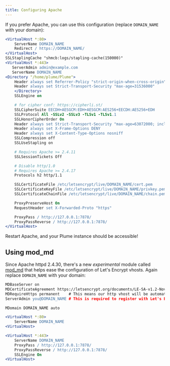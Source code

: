 ```yaml
---
title: Configuring Apache
---
```


If you prefer Apache, you can use this configuration (replace `DOMAIN_NAME` with your domain):

```apache
<VirtualHost *:80>
    ServerName DOMAIN_NAME
    Redirect / https://DOMAIN_NAME/
</VirtualHost>
SSLStaplingCache "shmcb:logs/stapling-cache(150000)"
<VirtualHost *:443>
   ServerAdmin admin@example.com
   ServerName DOMAIN_NAME
<Directory "/home/plume/Plume">
    Header always set Referrer-Policy "strict-origin-when-cross-origin"
    Header always set Strict-Transport-Security "max-age=31536000"
    </Directory>
    SSLEngine on

    # for cipher conf: https://cipherli.st/
    SSLCipherSuite EECDH+AESGCM:EDH+AESGCM:AES256+EECDH:AES256+EDH
    SSLProtocol All -SSLv2 -SSLv3 -TLSv1 -TLSv1.1
    SSLHonorCipherOrder On
    Header always set Strict-Transport-Security "max-age=63072000; includeSubDomains; preload"
    Header always set X-Frame-Options DENY
    Header always set X-Content-Type-Options nosniff
    SSLCompression off
    SSLUseStapling on

    # Requires Apache >= 2.4.11
    SSLSessionTickets Off

    # Disable http/1.0
    # Requires Apache >= 2.4.17
    Protocols h2 http/1.1

    SSLCertificateFile /etc/letsencrypt/live/DOMAIN_NAME/cert.pem
    SSLCertificateKeyFile /etc/letsencrypt/live/DOMAIN_NAME/privkey.pem
    SSLCertificateChainFile /etc/letsencrypt/live/DOMAIN_NAME/chain.pem

    ProxyPreserveHost On
    RequestHeader set X-Forwarded-Proto "https"

    ProxyPass / http://127.0.0.1:7878/
    ProxyPassReverse / http://127.0.0.1:7878/
</VirtualHost>
```

Restart Apache, and your Plume instance should be accessible!

## Using mod_md

Since Apache httpd 2.4.30, there's a new *experimental* module called [mod_md](https://httpd.apache.org/docs/current/mod/mod_md.html) that helps ease the configuration of Let's Encrypt vhosts. Again replace `DOMAIN_NAME` with your domain:

```apache
MDBaseServer on
MDCertificateAgreement https://letsencrypt.org/documents/LE-SA-v1.2-November-15-2017.pdf
MDRequireHttps permanent    # This means our http vhost will be automatically redirect to https
ServerAdmin you@DOMAIN_NAME # This is required to register with Let's Encrypt

MDomain DOMAIN_NAME auto

<VirtualHost *:80>
    ServerName DOMAIN_NAME
<VirtualHost>

<VirtualHost *:443>
    ServerName DOMAIN_NAME
    ProxyPass / http://127.0.0.1:7878/
    ProxyPassReverse / http://127.0.0.1:7878/
    SSLEngine On
<VirtualHost>
```
